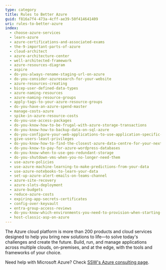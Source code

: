 ```yaml
---
type: category
title: Rules to Better Azure
guid: f816a7f4-473a-4cff-ae39-50f414641409
uri: rules-to-better-azure
index:
  - choose-azure-services
  - learn-azure
  - azure-certifications-and-associated-exams
  - the-9-important-parts-of-azure
  - cloud-architect
  - azure-architecture-center
  - well-architected-framework
  - azure-resources-diagram
  - aspire
  - do-you-always-rename-staging-url-on-azure
  - do-you-consider-azuresearch-for-your-website
  - azure-resources-creating
  - bicep-user-defined-data-types
  - azure-naming-resources
  - azure-naming-resource-groups
  - apply-tags-to-your-azure-resource-groups
  - do-you-have-an-azure-spend-master
  - manage-costs-azure
  - spike-in-azure-resource-costs
  - do-you-use-access-packages
  - do-you-know-how-to-be-frugal-with-azure-storage-transactions
  - do-you-know-how-to-backup-data-on-sql-azure
  - do-you-configure-your-web-applications-to-use-application-specific-accounts-for-database-access
  - give-users-least-privileges
  - do-you-know-how-to-find-the-closest-azure-data-centre-for-your-next-project
  - do-you-know-to-pay-for-azure-wordpress-databases
  - do-you-know-when-to-use-geo-redundant-storage
  - do-you-shutdown-vms-when-you-no-longer-need-them
  - use-azure-policies
  - use-azure-machine-learning-to-make-predictions-from-your-data
  - use-azure-notebooks-to-learn-your-data
  - set-up-azure-alert-emails-on-teams-channel
  - azure-site-recovery
  - azure-slots-deployment
  - azure-budgets
  - reduce-azure-costs
  - expiring-app-secrets-certificates
  - config-over-keyvault
  - entra-group-access-reviews
  - do-you-know-which-environments-you-need-to-provision-when-starting-a-new-project
  - host-classic-asp-on-azure
---
```


The Azure cloud platform is more than 200 products and cloud services designed to help you bring new solutions to life—to solve today's challenges and create the future. Build, run, and manage applications across multiple clouds, on-premises, and at the edge, with the tools and frameworks of your choice.

Need help with Microsoft Azure? Check [SSW's Azure consulting page](https://ww.ssw.com.au/consulting/azure).

